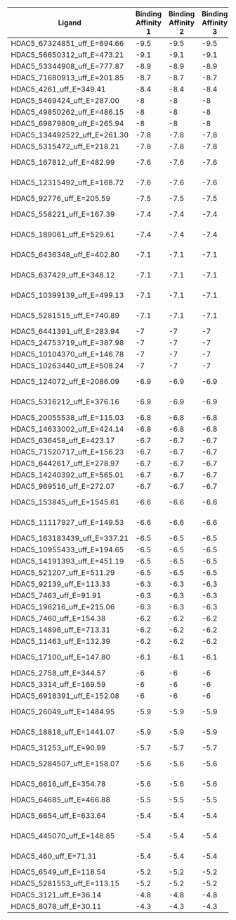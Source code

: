 | Ligand                       | Binding Affinity 1 | Binding Affinity 2 | Binding Affinity 3 | Mean | std      |
|------------------------------|--------------------|--------------------|--------------------|------|----------|
| HDAC5_67324851_uff_E=694.66  | -9.5               | -9.5               | -9.5               | -9.5 | 0        |
| HDAC5_56650312_uff_E=473.21  | -9.1               | -9.1               | -9.1               | -9.1 | 0        |
| HDAC5_53344908_uff_E=777.87  | -8.9               | -8.9               | -8.9               | -8.9 | 0        |
| HDAC5_71680913_uff_E=201.85  | -8.7               | -8.7               | -8.7               | -8.7 | 0        |
| HDAC5_4261_uff_E=349.41      | -8.4               | -8.4               | -8.4               | -8.4 | 0        |
| HDAC5_5469424_uff_E=287.00   | -8                 | -8                 | -8                 | -8   | 0        |
| HDAC5_49850262_uff_E=486.15  | -8                 | -8                 | -8                 | -8   | 0        |
| HDAC5_69879809_uff_E=265.94  | -8                 | -8                 | -8                 | -8   | 0        |
| HDAC5_134492522_uff_E=261.30 | -7.8               | -7.8               | -7.8               | -7.8 | 0        |
| HDAC5_5315472_uff_E=218.21   | -7.8               | -7.8               | -7.8               | -7.8 | 0        |
| HDAC5_167812_uff_E=482.99    | -7.6               | -7.6               | -7.6               | -7.6 | 1.09E-15 |
| HDAC5_12315492_uff_E=168.72  | -7.6               | -7.6               | -7.6               | -7.6 | 1.09E-15 |
| HDAC5_92776_uff_E=205.59     | -7.5               | -7.5               | -7.5               | -7.5 | 0        |
| HDAC5_558221_uff_E=167.39    | -7.4               | -7.4               | -7.4               | -7.4 | 1.09E-15 |
| HDAC5_189061_uff_E=529.61    | -7.4               | -7.4               | -7.4               | -7.4 | 1.09E-15 |
| HDAC5_6436348_uff_E=402.80   | -7.1               | -7.1               | -7.1               | -7.1 | 1.09E-15 |
| HDAC5_637429_uff_E=348.12    | -7.1               | -7.1               | -7.1               | -7.1 | 1.09E-15 |
| HDAC5_10399139_uff_E=499.13  | -7.1               | -7.1               | -7.1               | -7.1 | 1.09E-15 |
| HDAC5_5281515_uff_E=740.89   | -7.1               | -7.1               | -7.1               | -7.1 | 1.09E-15 |
| HDAC5_6441391_uff_E=283.94   | -7                 | -7                 | -7                 | -7   | 0        |
| HDAC5_24753719_uff_E=387.98  | -7                 | -7                 | -7                 | -7   | 0        |
| HDAC5_10104370_uff_E=146.78  | -7                 | -7                 | -7                 | -7   | 0        |
| HDAC5_10263440_uff_E=508.24  | -7                 | -7                 | -7                 | -7   | 0        |
| HDAC5_124072_uff_E=2086.09   | -6.9               | -6.9               | -6.9               | -6.9 | 1.09E-15 |
| HDAC5_5316212_uff_E=376.16   | -6.9               | -6.9               | -6.9               | -6.9 | 1.09E-15 |
| HDAC5_20055538_uff_E=115.03  | -6.8               | -6.8               | -6.8               | -6.8 | 0        |
| HDAC5_14633002_uff_E=424.14  | -6.8               | -6.8               | -6.8               | -6.8 | 0        |
| HDAC5_636458_uff_E=423.17    | -6.7               | -6.7               | -6.7               | -6.7 | 0        |
| HDAC5_71520717_uff_E=156.23  | -6.7               | -6.7               | -6.7               | -6.7 | 0        |
| HDAC5_6442617_uff_E=278.97   | -6.7               | -6.7               | -6.7               | -6.7 | 0        |
| HDAC5_14240392_uff_E=565.01  | -6.7               | -6.7               | -6.7               | -6.7 | 0        |
| HDAC5_969516_uff_E=272.07    | -6.7               | -6.7               | -6.7               | -6.7 | 0        |
| HDAC5_153845_uff_E=1545.61   | -6.6               | -6.6               | -6.6               | -6.6 | 1.09E-15 |
| HDAC5_11117927_uff_E=149.53  | -6.6               | -6.6               | -6.6               | -6.6 | 1.09E-15 |
| HDAC5_163183439_uff_E=337.21 | -6.5               | -6.5               | -6.5               | -6.5 | 0        |
| HDAC5_10955433_uff_E=194.65  | -6.5               | -6.5               | -6.5               | -6.5 | 0        |
| HDAC5_14191393_uff_E=451.19  | -6.5               | -6.5               | -6.5               | -6.5 | 0        |
| HDAC5_521207_uff_E=511.29    | -6.5               | -6.5               | -6.5               | -6.5 | 0        |
| HDAC5_92139_uff_E=113.33     | -6.3               | -6.3               | -6.3               | -6.3 | 0        |
| HDAC5_7463_uff_E=91.91       | -6.3               | -6.3               | -6.3               | -6.3 | 0        |
| HDAC5_196216_uff_E=215.06    | -6.3               | -6.3               | -6.3               | -6.3 | 0        |
| HDAC5_7460_uff_E=154.38      | -6.2               | -6.2               | -6.2               | -6.2 | 0        |
| HDAC5_14896_uff_E=713.31     | -6.2               | -6.2               | -6.2               | -6.2 | 0        |
| HDAC5_11463_uff_E=132.39     | -6.2               | -6.2               | -6.2               | -6.2 | 0        |
| HDAC5_17100_uff_E=147.80     | -6.1               | -6.1               | -6.1               | -6.1 | 1.09E-15 |
| HDAC5_2758_uff_E=344.57      | -6                 | -6                 | -6                 | -6   | 0        |
| HDAC5_3314_uff_E=169.59      | -6                 | -6                 | -6                 | -6   | 0        |
| HDAC5_6918391_uff_E=152.08   | -6                 | -6                 | -6                 | -6   | 0        |
| HDAC5_26049_uff_E=1484.95    | -5.9               | -5.9               | -5.9               | -5.9 | 1.09E-15 |
| HDAC5_18818_uff_E=1441.07    | -5.9               | -5.9               | -5.9               | -5.9 | 1.09E-15 |
| HDAC5_31253_uff_E=90.99      | -5.7               | -5.7               | -5.7               | -5.7 | 0        |
| HDAC5_5284507_uff_E=158.07   | -5.6               | -5.6               | -5.6               | -5.6 | 1.09E-15 |
| HDAC5_6616_uff_E=354.78      | -5.6               | -5.6               | -5.6               | -5.6 | 1.09E-15 |
| HDAC5_64685_uff_E=466.88     | -5.5               | -5.5               | -5.5               | -5.5 | 0        |
| HDAC5_6654_uff_E=633.64      | -5.4               | -5.4               | -5.4               | -5.4 | 1.09E-15 |
| HDAC5_445070_uff_E=148.85    | -5.4               | -5.4               | -5.4               | -5.4 | 1.09E-15 |
| HDAC5_460_uff_E=71.31        | -5.4               | -5.4               | -5.4               | -5.4 | 1.09E-15 |
| HDAC5_6549_uff_E=118.54      | -5.2               | -5.2               | -5.2               | -5.2 | 0        |
| HDAC5_5281553_uff_E=113.15   | -5.2               | -5.2               | -5.2               | -5.2 | 0        |
| HDAC5_3121_uff_E=36.14       | -4.8               | -4.8               | -4.8               | -4.8 | 0        |
| HDAC5_8078_uff_E=30.11       | -4.3               | -4.3               | -4.3               | -4.3 | 0        |
